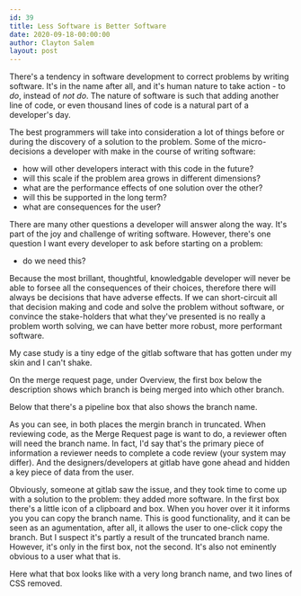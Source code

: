 ```yaml
---
id: 39
title: Less Software is Better Software
date: 2020-09-18-00:00:00
author: Clayton Salem
layout: post
---
```


There's a tendency in software development to correct problems by writing software. It's in the name after all, and it's human nature to take action - to _do_, instead of _not do_. The nature of software is such that adding another line of code, or even thousand lines of code is a natural part of a developer's day.

The best programmers will take into consideration a lot of things before or during the discovery of a solution to the problem. Some of the micro-decisions a developer with make in the course of writing software:

- how will other developers interact with this code in the future?
- will this scale if the problem area grows in different dimensions?
- what are the performance effects of one solution over the other?
- will this be supported in the long term?
- what are consequences for the user?

There are many other questions a developer will answer along the way. It's part of the joy and challenge of writing software. However, there's one question I want every developer to ask before starting on a problem:

- do we need this?

Because the most brillant, thoughtful, knowledgable developer will never be able to forsee all the consequences of their choices, therefore there will always be decisions that have adverse effects. If we can short-circuit all that decision making and code and solve the problem without software, or convince the stake-holders that what they've presented is no really a problem worth solving, we can have better more robust, more performant software.

My case study is a tiny edge of the gitlab software that has gotten under my skin and I can't shake.

On the merge request page, under Overview, the first box below the description shows which branch is being merged into which other branch.

Below that there's a pipeline box that also shows the branch name.

As you can see, in both places the mergin branch in truncated. When reviewing code, as the Merge Request page is want to do, a reviewer often will need the branch name. In fact, I'd say that's the primary piece of information a reviewer needs to complete a code review (your system may differ). And the designers/developers at gitlab have gone ahead and hidden a key piece of data from the user.

Obviously, someone at gitlab saw the issue, and they took time to come up with a solution to the problem: they added more software. In the first box there's a little icon of a clipboard and box. When you hover over it it informs you you can copy the branch name. This is good functionality, and it can be seen as an agumentation, after all, it allows the user to one-click copy the branch. But I suspect it's partly a result of the truncated branch name. However, it's only in the first box, not the second. It's also not eminently obvious to a user what that is.

Here what that box looks like with a very long branch name, and two lines of CSS removed.
